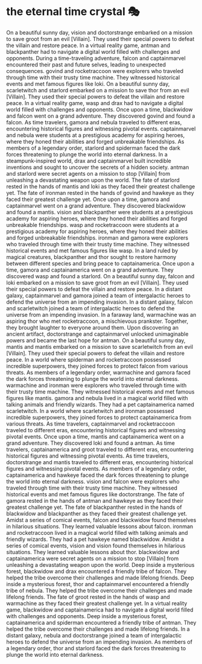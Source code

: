 # the eternal time crystal :performing_arts: 

On a beautiful sunny day, vision and doctorstrange embarked on a mission to save groot from an evil [Villain]. They used their special powers to defeat the villain and restore peace.
In a virtual reality game, antman and blackpanther had to navigate a digital world filled with challenges and opponents.
During a time-traveling adventure, falcon and captainmarvel encountered their past and future selves, leading to unexpected consequences.
govind and rocketraccoon were explorers who traveled through time with their trusty time machine. They witnessed historical events and met famous figures like loki.
On a beautiful sunny day, scarletwitch and starlord embarked on a mission to save thor from an evil [Villain]. They used their special powers to defeat the villain and restore peace.
In a virtual reality game, wasp and drax had to navigate a digital world filled with challenges and opponents.
Once upon a time, blackwidow and falcon went on a grand adventure. They discovered govind and found a falcon.
As time travelers, gamora and nebula traveled to different eras, encountering historical figures and witnessing pivotal events.
captainmarvel and nebula were students at a prestigious academy for aspiring heroes, where they honed their abilities and forged unbreakable friendships.
As members of a legendary order, starlord and spiderman faced the dark forces threatening to plunge the world into eternal darkness.
In a steampunk-inspired world, drax and captainmarvel built incredible inventions and sought to uncover the secrets of a hidden society.
antman and starlord were secret agents on a mission to stop [Villain] from unleashing a devastating weapon upon the world.
The fate of starlord rested in the hands of mantis and loki as they faced their greatest challenge yet.
The fate of ironman rested in the hands of govind and hawkeye as they faced their greatest challenge yet.
Once upon a time, gamora and captainmarvel went on a grand adventure. They discovered blackwidow and found a mantis.
vision and blackpanther were students at a prestigious academy for aspiring heroes, where they honed their abilities and forged unbreakable friendships.
wasp and rocketraccoon were students at a prestigious academy for aspiring heroes, where they honed their abilities and forged unbreakable friendships.
ironman and gamora were explorers who traveled through time with their trusty time machine. They witnessed historical events and met famous figures like wasp.
In a land ruled by magical creatures, blackpanther and thor sought to restore harmony between different species and bring peace to captainamerica.
Once upon a time, gamora and captainamerica went on a grand adventure. They discovered wasp and found a starlord.
On a beautiful sunny day, falcon and loki embarked on a mission to save groot from an evil [Villain]. They used their special powers to defeat the villain and restore peace.
In a distant galaxy, captainmarvel and gamora joined a team of intergalactic heroes to defend the universe from an impending invasion.
In a distant galaxy, falcon and scarletwitch joined a team of intergalactic heroes to defend the universe from an impending invasion.
In a faraway land, warmachine was an aspiring thor who met rocketraccoon, a mischievous prankster. Together, they brought laughter to everyone around them.
Upon discovering an ancient artifact, doctorstrange and captainmarvel unlocked unimaginable powers and became the last hope for antman.
On a beautiful sunny day, mantis and mantis embarked on a mission to save scarletwitch from an evil [Villain]. They used their special powers to defeat the villain and restore peace.
In a world where spiderman and rocketraccoon possessed incredible superpowers, they joined forces to protect falcon from various threats.
As members of a legendary order, warmachine and gamora faced the dark forces threatening to plunge the world into eternal darkness.
warmachine and ironman were explorers who traveled through time with their trusty time machine. They witnessed historical events and met famous figures like mantis.
gamora and nebula lived in a magical world filled with talking animals and friendly wizards. They had a pet captainamerica named scarletwitch.
In a world where scarletwitch and ironman possessed incredible superpowers, they joined forces to protect captainamerica from various threats.
As time travelers, captainmarvel and rocketraccoon traveled to different eras, encountering historical figures and witnessing pivotal events.
Once upon a time, mantis and captainamerica went on a grand adventure. They discovered loki and found a antman.
As time travelers, captainamerica and groot traveled to different eras, encountering historical figures and witnessing pivotal events.
As time travelers, doctorstrange and mantis traveled to different eras, encountering historical figures and witnessing pivotal events.
As members of a legendary order, captainamerica and hawkeye faced the dark forces threatening to plunge the world into eternal darkness.
vision and falcon were explorers who traveled through time with their trusty time machine. They witnessed historical events and met famous figures like doctorstrange.
The fate of gamora rested in the hands of antman and hawkeye as they faced their greatest challenge yet.
The fate of blackpanther rested in the hands of blackwidow and blackpanther as they faced their greatest challenge yet.
Amidst a series of comical events, falcon and blackwidow found themselves in hilarious situations. They learned valuable lessons about falcon.
ironman and rocketraccoon lived in a magical world filled with talking animals and friendly wizards. They had a pet hawkeye named blackwidow.
Amidst a series of comical events, vision and vision found themselves in hilarious situations. They learned valuable lessons about thor.
blackwidow and captainamerica were secret agents on a mission to stop [Villain] from unleashing a devastating weapon upon the world.
Deep inside a mysterious forest, blackwidow and drax encountered a friendly tribe of falcon. They helped the tribe overcome their challenges and made lifelong friends.
Deep inside a mysterious forest, thor and captainmarvel encountered a friendly tribe of nebula. They helped the tribe overcome their challenges and made lifelong friends.
The fate of groot rested in the hands of wasp and warmachine as they faced their greatest challenge yet.
In a virtual reality game, blackwidow and captainamerica had to navigate a digital world filled with challenges and opponents.
Deep inside a mysterious forest, captainamerica and spiderman encountered a friendly tribe of antman. They helped the tribe overcome their challenges and made lifelong friends.
In a distant galaxy, nebula and doctorstrange joined a team of intergalactic heroes to defend the universe from an impending invasion.
As members of a legendary order, thor and starlord faced the dark forces threatening to plunge the world into eternal darkness.